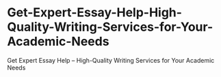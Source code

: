 # Get-Expert-Essay-Help-High-Quality-Writing-Services-for-Your-Academic-Needs
Get Expert Essay Help – High-Quality Writing Services for Your Academic Needs
